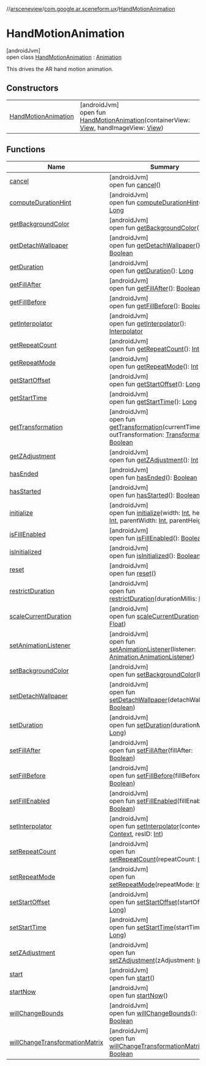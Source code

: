 //[arsceneview](../../../index.md)/[com.google.ar.sceneform.ux](../index.md)/[HandMotionAnimation](index.md)

# HandMotionAnimation

[androidJvm]\
open class [HandMotionAnimation](index.md) : [Animation](https://developer.android.com/reference/kotlin/android/view/animation/Animation.html)

This drives the AR hand motion animation.

## Constructors

| | |
|---|---|
| [HandMotionAnimation](-hand-motion-animation.md) | [androidJvm]<br>open fun [HandMotionAnimation](-hand-motion-animation.md)(containerView: [View](https://developer.android.com/reference/kotlin/android/view/View.html), handImageView: [View](https://developer.android.com/reference/kotlin/android/view/View.html)) |

## Functions

| Name | Summary |
|---|---|
| [cancel](index.md#-1930822429%2FFunctions%2F-58641720) | [androidJvm]<br>open fun [cancel](index.md#-1930822429%2FFunctions%2F-58641720)() |
| [computeDurationHint](index.md#319829387%2FFunctions%2F-58641720) | [androidJvm]<br>open fun [computeDurationHint](index.md#319829387%2FFunctions%2F-58641720)(): [Long](https://kotlinlang.org/api/latest/jvm/stdlib/kotlin/-long/index.html) |
| [getBackgroundColor](index.md#-2092427682%2FFunctions%2F-58641720) | [androidJvm]<br>open fun [getBackgroundColor](index.md#-2092427682%2FFunctions%2F-58641720)(): [Int](https://kotlinlang.org/api/latest/jvm/stdlib/kotlin/-int/index.html) |
| [getDetachWallpaper](index.md#-1691915580%2FFunctions%2F-58641720) | [androidJvm]<br>open fun [getDetachWallpaper](index.md#-1691915580%2FFunctions%2F-58641720)(): [Boolean](https://kotlinlang.org/api/latest/jvm/stdlib/kotlin/-boolean/index.html) |
| [getDuration](index.md#1971915155%2FFunctions%2F-58641720) | [androidJvm]<br>open fun [getDuration](index.md#1971915155%2FFunctions%2F-58641720)(): [Long](https://kotlinlang.org/api/latest/jvm/stdlib/kotlin/-long/index.html) |
| [getFillAfter](index.md#-234782694%2FFunctions%2F-58641720) | [androidJvm]<br>open fun [getFillAfter](index.md#-234782694%2FFunctions%2F-58641720)(): [Boolean](https://kotlinlang.org/api/latest/jvm/stdlib/kotlin/-boolean/index.html) |
| [getFillBefore](index.md#-877722235%2FFunctions%2F-58641720) | [androidJvm]<br>open fun [getFillBefore](index.md#-877722235%2FFunctions%2F-58641720)(): [Boolean](https://kotlinlang.org/api/latest/jvm/stdlib/kotlin/-boolean/index.html) |
| [getInterpolator](index.md#-167348032%2FFunctions%2F-58641720) | [androidJvm]<br>open fun [getInterpolator](index.md#-167348032%2FFunctions%2F-58641720)(): [Interpolator](https://developer.android.com/reference/kotlin/android/view/animation/Interpolator.html) |
| [getRepeatCount](index.md#-624991009%2FFunctions%2F-58641720) | [androidJvm]<br>open fun [getRepeatCount](index.md#-624991009%2FFunctions%2F-58641720)(): [Int](https://kotlinlang.org/api/latest/jvm/stdlib/kotlin/-int/index.html) |
| [getRepeatMode](index.md#1316501001%2FFunctions%2F-58641720) | [androidJvm]<br>open fun [getRepeatMode](index.md#1316501001%2FFunctions%2F-58641720)(): [Int](https://kotlinlang.org/api/latest/jvm/stdlib/kotlin/-int/index.html) |
| [getStartOffset](index.md#-116753250%2FFunctions%2F-58641720) | [androidJvm]<br>open fun [getStartOffset](index.md#-116753250%2FFunctions%2F-58641720)(): [Long](https://kotlinlang.org/api/latest/jvm/stdlib/kotlin/-long/index.html) |
| [getStartTime](index.md#-1399744348%2FFunctions%2F-58641720) | [androidJvm]<br>open fun [getStartTime](index.md#-1399744348%2FFunctions%2F-58641720)(): [Long](https://kotlinlang.org/api/latest/jvm/stdlib/kotlin/-long/index.html) |
| [getTransformation](index.md#114001736%2FFunctions%2F-58641720) | [androidJvm]<br>open fun [getTransformation](index.md#114001736%2FFunctions%2F-58641720)(currentTime: [Long](https://kotlinlang.org/api/latest/jvm/stdlib/kotlin/-long/index.html), outTransformation: [Transformation](https://developer.android.com/reference/kotlin/android/view/animation/Transformation.html)): [Boolean](https://kotlinlang.org/api/latest/jvm/stdlib/kotlin/-boolean/index.html) |
| [getZAdjustment](index.md#-298812692%2FFunctions%2F-58641720) | [androidJvm]<br>open fun [getZAdjustment](index.md#-298812692%2FFunctions%2F-58641720)(): [Int](https://kotlinlang.org/api/latest/jvm/stdlib/kotlin/-int/index.html) |
| [hasEnded](index.md#509978077%2FFunctions%2F-58641720) | [androidJvm]<br>open fun [hasEnded](index.md#509978077%2FFunctions%2F-58641720)(): [Boolean](https://kotlinlang.org/api/latest/jvm/stdlib/kotlin/-boolean/index.html) |
| [hasStarted](index.md#-1661014154%2FFunctions%2F-58641720) | [androidJvm]<br>open fun [hasStarted](index.md#-1661014154%2FFunctions%2F-58641720)(): [Boolean](https://kotlinlang.org/api/latest/jvm/stdlib/kotlin/-boolean/index.html) |
| [initialize](index.md#821002370%2FFunctions%2F-58641720) | [androidJvm]<br>open fun [initialize](index.md#821002370%2FFunctions%2F-58641720)(width: [Int](https://kotlinlang.org/api/latest/jvm/stdlib/kotlin/-int/index.html), height: [Int](https://kotlinlang.org/api/latest/jvm/stdlib/kotlin/-int/index.html), parentWidth: [Int](https://kotlinlang.org/api/latest/jvm/stdlib/kotlin/-int/index.html), parentHeight: [Int](https://kotlinlang.org/api/latest/jvm/stdlib/kotlin/-int/index.html)) |
| [isFillEnabled](index.md#-126656727%2FFunctions%2F-58641720) | [androidJvm]<br>open fun [isFillEnabled](index.md#-126656727%2FFunctions%2F-58641720)(): [Boolean](https://kotlinlang.org/api/latest/jvm/stdlib/kotlin/-boolean/index.html) |
| [isInitialized](index.md#-104124077%2FFunctions%2F-58641720) | [androidJvm]<br>open fun [isInitialized](index.md#-104124077%2FFunctions%2F-58641720)(): [Boolean](https://kotlinlang.org/api/latest/jvm/stdlib/kotlin/-boolean/index.html) |
| [reset](index.md#764597998%2FFunctions%2F-58641720) | [androidJvm]<br>open fun [reset](index.md#764597998%2FFunctions%2F-58641720)() |
| [restrictDuration](index.md#-330480719%2FFunctions%2F-58641720) | [androidJvm]<br>open fun [restrictDuration](index.md#-330480719%2FFunctions%2F-58641720)(durationMillis: [Long](https://kotlinlang.org/api/latest/jvm/stdlib/kotlin/-long/index.html)) |
| [scaleCurrentDuration](index.md#986019820%2FFunctions%2F-58641720) | [androidJvm]<br>open fun [scaleCurrentDuration](index.md#986019820%2FFunctions%2F-58641720)(scale: [Float](https://kotlinlang.org/api/latest/jvm/stdlib/kotlin/-float/index.html)) |
| [setAnimationListener](index.md#-1718413587%2FFunctions%2F-58641720) | [androidJvm]<br>open fun [setAnimationListener](index.md#-1718413587%2FFunctions%2F-58641720)(listener: [Animation.AnimationListener](https://developer.android.com/reference/kotlin/android/view/animation/Animation.AnimationListener.html)) |
| [setBackgroundColor](index.md#-2095601335%2FFunctions%2F-58641720) | [androidJvm]<br>open fun [setBackgroundColor](index.md#-2095601335%2FFunctions%2F-58641720)(bg: [Int](https://kotlinlang.org/api/latest/jvm/stdlib/kotlin/-int/index.html)) |
| [setDetachWallpaper](index.md#411686474%2FFunctions%2F-58641720) | [androidJvm]<br>open fun [setDetachWallpaper](index.md#411686474%2FFunctions%2F-58641720)(detachWallpaper: [Boolean](https://kotlinlang.org/api/latest/jvm/stdlib/kotlin/-boolean/index.html)) |
| [setDuration](index.md#-612929269%2FFunctions%2F-58641720) | [androidJvm]<br>open fun [setDuration](index.md#-612929269%2FFunctions%2F-58641720)(durationMillis: [Long](https://kotlinlang.org/api/latest/jvm/stdlib/kotlin/-long/index.html)) |
| [setFillAfter](index.md#1709464372%2FFunctions%2F-58641720) | [androidJvm]<br>open fun [setFillAfter](index.md#1709464372%2FFunctions%2F-58641720)(fillAfter: [Boolean](https://kotlinlang.org/api/latest/jvm/stdlib/kotlin/-boolean/index.html)) |
| [setFillBefore](index.md#1132012801%2FFunctions%2F-58641720) | [androidJvm]<br>open fun [setFillBefore](index.md#1132012801%2FFunctions%2F-58641720)(fillBefore: [Boolean](https://kotlinlang.org/api/latest/jvm/stdlib/kotlin/-boolean/index.html)) |
| [setFillEnabled](index.md#-1202613799%2FFunctions%2F-58641720) | [androidJvm]<br>open fun [setFillEnabled](index.md#-1202613799%2FFunctions%2F-58641720)(fillEnabled: [Boolean](https://kotlinlang.org/api/latest/jvm/stdlib/kotlin/-boolean/index.html)) |
| [setInterpolator](index.md#1146403879%2FFunctions%2F-58641720) | [androidJvm]<br>open fun [setInterpolator](index.md#1146403879%2FFunctions%2F-58641720)(context: [Context](https://developer.android.com/reference/kotlin/android/content/Context.html), resID: [Int](https://kotlinlang.org/api/latest/jvm/stdlib/kotlin/-int/index.html)) |
| [setRepeatCount](index.md#-1357637336%2FFunctions%2F-58641720) | [androidJvm]<br>open fun [setRepeatCount](index.md#-1357637336%2FFunctions%2F-58641720)(repeatCount: [Int](https://kotlinlang.org/api/latest/jvm/stdlib/kotlin/-int/index.html)) |
| [setRepeatMode](index.md#-1640741290%2FFunctions%2F-58641720) | [androidJvm]<br>open fun [setRepeatMode](index.md#-1640741290%2FFunctions%2F-58641720)(repeatMode: [Int](https://kotlinlang.org/api/latest/jvm/stdlib/kotlin/-int/index.html)) |
| [setStartOffset](index.md#-1253290706%2FFunctions%2F-58641720) | [androidJvm]<br>open fun [setStartOffset](index.md#-1253290706%2FFunctions%2F-58641720)(startOffset: [Long](https://kotlinlang.org/api/latest/jvm/stdlib/kotlin/-long/index.html)) |
| [setStartTime](index.md#-1330984652%2FFunctions%2F-58641720) | [androidJvm]<br>open fun [setStartTime](index.md#-1330984652%2FFunctions%2F-58641720)(startTimeMillis: [Long](https://kotlinlang.org/api/latest/jvm/stdlib/kotlin/-long/index.html)) |
| [setZAdjustment](index.md#604580859%2FFunctions%2F-58641720) | [androidJvm]<br>open fun [setZAdjustment](index.md#604580859%2FFunctions%2F-58641720)(zAdjustment: [Int](https://kotlinlang.org/api/latest/jvm/stdlib/kotlin/-int/index.html)) |
| [start](index.md#-1806091461%2FFunctions%2F-58641720) | [androidJvm]<br>open fun [start](index.md#-1806091461%2FFunctions%2F-58641720)() |
| [startNow](index.md#-294643319%2FFunctions%2F-58641720) | [androidJvm]<br>open fun [startNow](index.md#-294643319%2FFunctions%2F-58641720)() |
| [willChangeBounds](index.md#-139391354%2FFunctions%2F-58641720) | [androidJvm]<br>open fun [willChangeBounds](index.md#-139391354%2FFunctions%2F-58641720)(): [Boolean](https://kotlinlang.org/api/latest/jvm/stdlib/kotlin/-boolean/index.html) |
| [willChangeTransformationMatrix](index.md#1241848369%2FFunctions%2F-58641720) | [androidJvm]<br>open fun [willChangeTransformationMatrix](index.md#1241848369%2FFunctions%2F-58641720)(): [Boolean](https://kotlinlang.org/api/latest/jvm/stdlib/kotlin/-boolean/index.html) |

